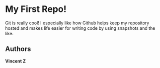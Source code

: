# My First Repo!

Git is really cool! I especially like how Github helps keep my
repository hosted and makes life easier for writing code by using
snapshots and the like. 

## Authors

__Vincent Z__
